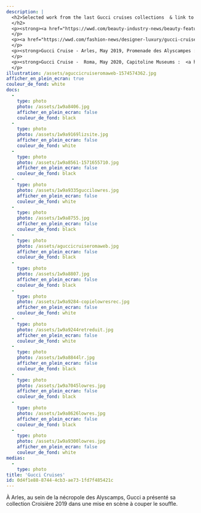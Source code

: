 ```yaml
---
description: |
  <h2>Selected work from the last Gucci cruises collections  & link to WWD published photos Gallery
  </h2>
  <p><strong><a href="https://wwd.com/beauty-industry-news/beauty-features/gallery/backstage-gucci-resort-2018-cruise-show-exclusive-photos-10896988/">Gucci Cruise - Firenze, May 2018, Palatine Gallery</a> </strong>
  </p>
  <p><a href="https://wwd.com/fashion-news/designer-luxury/gucci-cruise-resort-2018-show-florence-review-10896963/"><strong>https://wwd.com/fashion-news/designer-luxury/gucci...</strong></a><strong></strong>
  </p>
  <p><strong>Gucci Cruise - Arles, May 2019, Promenade des Alyscampes : </strong><a href="https://wwd.com/fashion-news/shows-reviews/gallery/backstage-at-gucci-cruise-1202685872/"><strong>https://wwd.com/fashion-news/shows-reviews/gallery...</strong></a>
  </p>
  <p><strong>Gucci Cruise -  Roma, May 2020, Capitoline Museums :  <a href="https://wwd.com/beauty-industry-news/beauty-features/gallery/backstage-at-gucci-cruise-1203141375/">https://wwd.com/beauty-industry-news/beauty-featur...</a> </strong>
  </p>
illustration: /assets/aguccicruiseromaweb-1574574362.jpg
afficher_en_plein_ecran: true
couleur_de_fond: white
docs:
  -
    type: photo
    photo: /assets/1w9a8406.jpg
    afficher_en_plein_ecran: false
    couleur_de_fond: black
  -
    type: photo
    photo: /assets/1w9a9169lizsite.jpg
    afficher_en_plein_ecran: false
    couleur_de_fond: white
  -
    type: photo
    photo: /assets/1w9a8561-1571655710.jpg
    afficher_en_plein_ecran: false
    couleur_de_fond: black
  -
    type: photo
    photo: /assets/1w9a9335guccilowres.jpg
    afficher_en_plein_ecran: false
    couleur_de_fond: white
  -
    type: photo
    photo: /assets/1w9a8755.jpg
    afficher_en_plein_ecran: false
    couleur_de_fond: black
  -
    type: photo
    photo: /assets/aguccicruiseromaweb.jpg
    afficher_en_plein_ecran: false
    couleur_de_fond: black
  -
    type: photo
    photo: /assets/1w9a8807.jpg
    afficher_en_plein_ecran: false
    couleur_de_fond: black
  -
    type: photo
    photo: /assets/1w9a9284-copielowresrec.jpg
    afficher_en_plein_ecran: false
    couleur_de_fond: white
  -
    type: photo
    photo: /assets/1w9a9244retreduit.jpg
    afficher_en_plein_ecran: false
    couleur_de_fond: white
  -
    type: photo
    photo: /assets/1w9a8844lr.jpg
    afficher_en_plein_ecran: false
    couleur_de_fond: black
  -
    type: photo
    photo: /assets/1w9a7045lowres.jpg
    afficher_en_plein_ecran: false
    couleur_de_fond: black
  -
    type: photo
    photo: /assets/1w9a8626lowres.jpg
    afficher_en_plein_ecran: false
    couleur_de_fond: black
  -
    type: photo
    photo: /assets/1w9a9300lowres.jpg
    afficher_en_plein_ecran: false
    couleur_de_fond: white
medias:
  -
    type: photo
title: 'Gucci Cruises'
id: 0d4f1e88-8744-4cb3-ae73-1fd7f485421c
---
```

À Arles, au sein de la nécropole des Alyscamps, Gucci a présenté sa collection Croisière 2019 dans une mise en scène à couper le souffle.